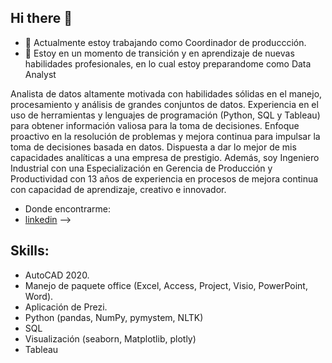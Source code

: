 ## Hi there 👋

<!--
**gtuberquiadavid/gtuberquiadavid** is a ✨ _special_ ✨ repository because its `README.md` (this file) appears on your GitHub profile. -->

- 🔭 Actualmente estoy trabajando como Coordinador de produccción.
- 🌱 Estoy en un momento de transición y en aprendizaje de nuevas habilidades profesionales, en lo cual estoy preparandome como Data Analyst

Analista de datos altamente motivada con habilidades sólidas en el manejo, procesamiento y análisis de grandes conjuntos de datos. Experiencia en el uso de herramientas y lenguajes de programación (Python, SQL y Tableau) para obtener información valiosa para la toma de decisiones. Enfoque proactivo en la resolución de problemas y mejora continua para impulsar la toma de decisiones basada en datos. Dispuesta a dar lo mejor de mis capacidades analíticas a una empresa de prestigio. Además, soy Ingeniero Industrial con una Especialización en Gerencia de Producción y Productividad con 13 años de experiencia en procesos de mejora continua con capacidad de aprendizaje, creativo e innovador.

- Donde encontrarme:
- [linkedin](www.linkedin.com/in/gtuberquiadavid)
-->

## Skills:
- AutoCAD 2020.
- Manejo de paquete office (Excel, Access, Project, Visio, PowerPoint, Word).
- Aplicación de Prezi.
- Python (pandas, NumPy, pymystem, NLTK)
- SQL
- Visualización (seaborn, Matplotlib, plotly)
- Tableau
